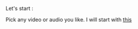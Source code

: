 Let's start : 

Pick any video or audio you like. I will start with [this](https://www.youtube.com/watch?v=_aAhTJT9DKw)

